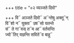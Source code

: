 +++
title = "०२ व्यञ्जते दिवो"

+++
वि᳓ अञ्जते दिवो᳓ अ᳓न्तेषु अक्तू᳓न्  
वि᳓शो न᳓ युक्ता᳓ उष᳓सो यतन्ते  
सं᳓ ते गा᳓वस् त᳓म आ᳓ वर्तयन्ति  
ज्यो᳓तिर् यछन्ति सविते᳓व बाहू᳓